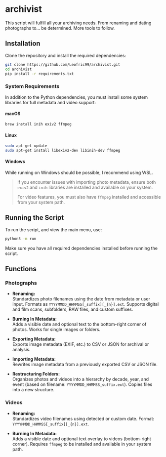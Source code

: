 # archivist

This script will fulfill all your archiving needs. From renaming and dating photographs to... be determined. More tools to follow.

## Installation

Clone the repository and install the required dependencies:

```bash
git clone https://github.com/Leofric99/archivist.git
cd archivist
pip install -r requirements.txt
```

### System Requirements

In addition to the Python dependencies, you must install some system libraries for full metadata and video support:

#### macOS

```sh
brew install inih exiv2 ffmpeg
```

#### Linux

```sh
sudo apt-get update
sudo apt-get install libexiv2-dev libinih-dev ffmpeg
```

#### Windows

While running on Windows should be possible, I recommend using WSL.

> If you encounter issues with importing photo metadata, ensure both `exiv2` and `inih` libraries are installed and available on your system.
>  
> For video features, you must also have `ffmpeg` installed and accessible from your system path.

## Running the Script

To run the script, and view the main menu, use:

```bash
python3 -m run
```

Make sure you have all required dependencies installed before running the script.

## Functions

### Photographs

- **Renaming:**  
  Standardizes photo filenames using the date from metadata or user input. Formats as `YYYYMMDD_HHMMSS[_suffix][_{n}].ext`. Supports digital and film scans, subfolders, RAW files, and custom suffixes.

- **Burning In Metadata:**  
  Adds a visible date and optional text to the bottom-right corner of photos. Works for single images or folders.

- **Exporting Metadata:**  
  Exports image metadata (EXIF, etc.) to CSV or JSON for archival or analysis.

- **Importing Metadata:**  
  Rewrites image metadata from a previously exported CSV or JSON file.

- **Restructuring Folders:**  
  Organizes photos and videos into a hierarchy by decade, year, and event (based on filename: `YYYYMMDD_HHMMSS_suffix.ext`). Copies files into a new structure.

### Videos

- **Renaming:**  
  Standardizes video filenames using detected or custom date. Format: `YYYYMMDD_HHMMSS[_suffix][_{n}].ext`.

- **Burning In Metadata:**  
  Adds a visible date and optional text overlay to videos (bottom-right corner). Requires `ffmpeg` to be installed and available in your system path.

